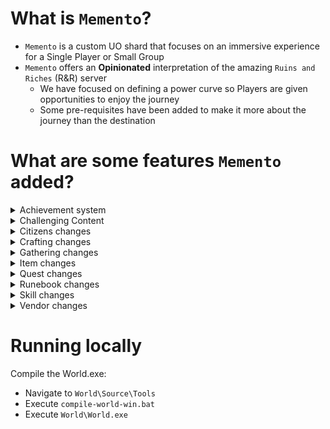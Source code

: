 # What is `Memento`?
- `Memento` is a custom UO shard that focuses on an immersive experience for a Single Player or Small Group
- `Memento` offers an **Opinionated** interpretation of the amazing `Ruins and Riches` (R&R) server
  - We have focused on defining a power curve so Players are given opportunities to enjoy the journey
  - Some pre-requisites have been added to make it more about the journey than the destination

# What are some features `Memento` added?
<details>
  <summary>Achievement system</summary>

  ## Notifications and log, from Mythik
  - Players now keep a historical record and receive hints in a targeted fashion

  ![Achievement System demo](./World/Documentation/Showcase/achievement-system.gif)
</details>

<details>
  <summary>Challenging Content</summary>

  ## Champion Spawns
  - Champion Altars (spawn locations) have been added to the world in a thematic location
  - Spawns must be activated by using an uncommon `Champion Skull`
    - `Champion Skulls` decay and will be deleted one week after they drop
  - Spawn configuration is customizable
    - Rewards increase as you increase `Spawn Amount` and `Monster Difficulty`
    - All kinds of players can enjoy this content (Casual players, group play, or challenging solo play)
    - AOE focused templates should focus on increasing `Spawn Amount` (impacts amount of mobs & required kills per level)
    - Single-target focused templates should focus on increasing `Monster Difficulty` (impacts health/skills/damage)

  ![Champion Spawn Configuration](./World/Documentation/Showcase/champion-spawn.gif)
</details>

<details>
  <summary>Citizens changes</summary>

  ## Citizens have been updated to track if they've recently been spoken to

  ![Recently Questioned demo](./World/Documentation/Showcase/citizens-recently-questioned.gif)
</details>

<details>
  <summary>Crafting changes</summary>

  ## Bulk Crafting
  - Single crafting functions the same
  - Bulk crafting occurs when you specify a *Craft Amount* > 1
  - Displays results based on *Fail* / *Success* / *Exceptional* status
  - You can *Pause* and *Resume* Sessions
  - Sessions end when pressing *Stop*, if the tool breaks, or if the specified number of attempts were made
  - Removes the need to write scripts to raise crafting skills

  ![Bulk crafting demo](./World/Documentation/Showcase/craft-bulk.gif)

  ## Bulk Salvage/Break Down
  - Gone are the days of individually targeting items to Break Down (Salvage)

  ![Bulk break down demo](./World/Documentation/Showcase/craft-bulk-breakdown.gif)

  ## Shoppes
  - Shoppes are no longer hidden away in your house
  - Shoppes are now bound to your Account rather than your Player
  - Refactored gump to make it more legible
  - Added Orders, which are similar to small Bulk Order Deeds

  ![Shoppes picture](./World/Documentation/Showcase/shoppe-orders.png)
  
  ## Skill Craft List
  - Accessible via the Crafting gump
  - Only shows items that you can still get gains from, based on your current skill value

  ![Skill craft list demo](./World/Documentation/Showcase/craft-skill-craft-list.gif)

</details>

<details>
  <summary>Gathering changes</summary>

  ## Easier harvesting
  - After targeting a Node, a Player will continue harvesting it until it is empty
  - Removes unnecessary clicking/targeting spam
  - Clearer for new players

  ![Auto-harvest demo](./World/Documentation/Showcase/gather-auto-harvest.gif)


  ## Glistening Ore Veins
  - Enhancement to the Mining system
  - Rich deposits of ore will randomly spawn around the world
  - These deposits are always *Dull Copper and higher*
  - Promotes active gameplay

  ![Glistening Ore demo](./World/Documentation/Showcase/gather-glistening-ore.gif)

  ## Rich Trees
  - Enhancement to the Lumberjacking system
  - After fully harvesting a tree, you may notice a Rich Tree nearby
  - These deposits are always Ash and higher
  - Promotes active gameplay

  ![Rich Trees demo](./World/Documentation/Showcase/gather-rich-tree.gif)
</details>

<details>
  <summary>Item changes</summary>

  ## Overall power
  - Items have much fewer magical attributes, allowing for reduced mental load
  - Artifacts no longer have enchantment points
  - Only items made of basic resources may be enhanced with other resources
  - Resources bonuses have been refined to provide incremental increases in power

  ## Skinning Knife
  - Skinning knives are now Tools instead of Weapons
  - They may still be used from the backpack to carve things
  - When equipped as a Trinket, they will automatically skin corpses

  ![Auto-skinning demo](./World/Documentation/Showcase/gather-auto-skinning.gif)

  ## Swapping hand-slots improved
  - Double-clicking items that require your hands will automatically place them in your hands.
  - Common uses:
    - Putting on a crafting tool for use
    - Putting on a gathering tool for use
    - Slayer weapon swapping
    - Throwing on a Shield or Bow

  ![Double-click equip demo](./World/Documentation/Showcase/double-click-equip.gif)

</details>

<details>
  <summary>Quest changes</summary>

  ## New Quest System, from RunUO
  - New quests are written against this system
  - Quest objectives are easily readable
  - Early quests provide key tips
  - Quest details are accessible at any time via *View Quest Log*
  - Modular design allows for the community to share their own quests

  ![Quest system demo](./World/Documentation/Showcase/quest.gif)
  
</details>

<details>
  <summary>Runebook changes</summary>

  ## Streamlined flow
	Left Page:
	- First button is for "selecting the rune" (updates Right page)
	- Second button is for using the "default spell" on that rune (Players will use this 95% of the time)

	Right Page:
	- Spell list is now automatically filtered
	- Spell list shows a different color text for the "default spell" you have configured on the Book
	- Can now rename the rune from within the book
	- Can now up/down the rune (instead of having to re-insert them in a specific order)

  ![Runebook demo](./World/Documentation/Showcase/updated-runebook.gif)
  
</details>

<details>
  <summary>Skill changes</summary>

  ## Gain rates
  - Most skills can get to the 60-70 skill range within an hour of gameplay
  - After 70, Skill gain rates begin to slow down so they continue to provide a feeling of progress

  ## Secondary Skills
  - Secondary Skills are skills that do not affect your Player's total skill cap
  - All Crafting and Gathering skills are considered a Secondary Skill
  - Secondary Skill values are filtered out when clicking the `Show Real` gem

  ![Secondary skills demo](./World/Documentation/Showcase/secondary-skills.gif)

  ## Healing
  - Performs multiple success checks per session
  - Executes multiple skill checks per session

  ## Spiritualism
  - Consuming a corpse now restores Mana
  - Notably more useful during early game
  - A nice alternative to the standard Wraith Form based caster

  ## Taming
  - Added Jako's pet leveling and trait system
  - Leveling pets will execute skill checks, giving the opporunity for gains (thanks, Ultima Adventures)
  
</details>

<details>
  <summary>Vendor changes</summary>

  ## Vendors naturally restock
  - Vendors have limited gold (thanks, Adventurers of Akalabeth)
  - If hovering over them hover tip will say `? Gold`, the amount will be generated as soon as you trigger Buy/Sell gump
  - Vendors will vocalize when they have regenerated their available gold

  ![Vendor restock demo](./World/Documentation/Showcase/vendor-gold-restock.gif)

  ## Vendors sell useful equipment
  - The equipment that vendors sell will become increasingly *more magical* as your Fame and Karma increase

  ![Vendor selling magical items](./World/Documentation/Showcase/vendor-sell-magic.gif)

  ## VendorGold command
  - Vendors have a safeguard that will stop a sale if you are selling them items that are worth more than they have
  - This command allows Players to individually toggle that safeguard

  ![Vendor safeguard disable demo](./World/Documentation/Showcase/command-vendorgold.gif)
  
</details>

# Running locally
Compile the World.exe:
- Navigate to `World\Source\Tools`
- Execute `compile-world-win.bat`
- Execute `World\World.exe`